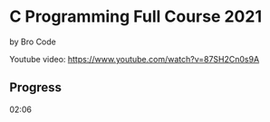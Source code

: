 # C Programming Full Course 2021
by Bro Code

Youtube video: https://www.youtube.com/watch?v=87SH2Cn0s9A

## Progress
02:06

